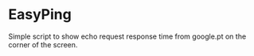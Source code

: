 # EasyPing

Simple script to show echo request response time from google.pt on the corner of the screen.
